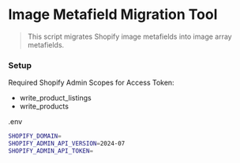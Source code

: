# Image Metafield Migration Tool

> This script migrates Shopify image metafields into image array metafields.

### Setup

Required Shopify Admin Scopes for Access Token:

- write_product_listings
- write_products

.env

```bash
SHOPIFY_DOMAIN=
SHOPIFY_ADMIN_API_VERSION=2024-07
SHOPIFY_ADMIN_API_TOKEN=
```

